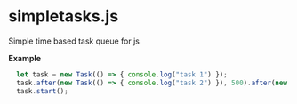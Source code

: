 # simpletasks.js
Simple time based task queue for js

**Example** 

```js
  let task = new Task(() => { console.log("task 1") });
  task.after(new Task(() => { console.log("task 2") }), 500).after(new Task(() => { console.log("task 3") }), 200);
  task.start();
```
